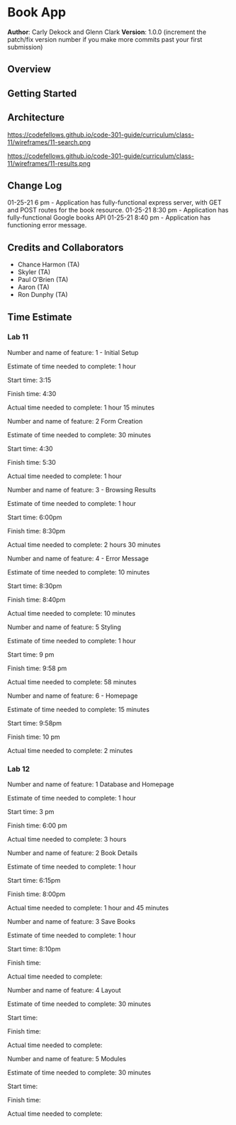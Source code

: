 # Book App

**Author**: Carly Dekock and Glenn Clark
**Version**: 1.0.0 (increment the patch/fix version number if you make more commits past your first submission)


## Overview
<!-- Provide a high level overview of what this application is and why you are building it, beyond the fact that it's an assignment for a Code 301 class. (i.e. What's your problem domain?) -->

## Getting Started
<!-- What are the steps that a user must take in order to build this app on their own machine and get it running? -->

## Architecture
<!-- Provide a detailed description of the application design. What technologies (languages, libraries, etc) you're using, and any other relevant design information. -->
https://codefellows.github.io/code-301-guide/curriculum/class-11/wireframes/11-search.png

https://codefellows.github.io/code-301-guide/curriculum/class-11/wireframes/11-results.png
## Change Log

01-25-21 6 pm - Application has fully-functional express server, with GET and POST routes for the book resource.
01-25-21 8:30 pm - Application has fully-functional Google books API
01-25-21 8:40 pm - Application has functioning error message.

<!-- Use this area to document the iterative changes made to your application as each feature is successfully implemented. Use time stamps. Here's an examples:

01-01-2001 4:59pm - Application now has a fully-functional express server, with GET and POST routes for the book resource.


## Credits and Collaborations
<!-- Give credit (and a link) to other people or resources that helped you build this application. -->
## Credits and Collaborators
  - Chance Harmon (TA)
  - Skyler (TA)
  - Paul O'Brien (TA)
  - Aaron (TA)
  - Ron Dunphy (TA)


## Time Estimate
### Lab 11
Number and name of feature: 1 - Initial Setup

Estimate of time needed to complete: 1 hour

Start time: 3:15

Finish time: 4:30

Actual time needed to complete: 1 hour 15 minutes

Number and name of feature: 2 Form Creation

Estimate of time needed to complete: 30 minutes

Start time: 4:30

Finish time: 5:30

Actual time needed to complete: 1 hour

Number and name of feature: 3 - Browsing Results

Estimate of time needed to complete: 1 hour

Start time: 6:00pm

Finish time: 8:30pm

Actual time needed to complete: 2 hours 30 minutes

Number and name of feature: 4 - Error Message

Estimate of time needed to complete: 10 minutes

Start time: 8:30pm

Finish time: 8:40pm

Actual time needed to complete: 10 minutes

Number and name of feature: 5 Styling

Estimate of time needed to complete: 1 hour

Start time: 9 pm

Finish time: 9:58 pm

Actual time needed to complete: 58 minutes

Number and name of feature: 6 - Homepage

Estimate of time needed to complete: 15 minutes

Start time: 9:58pm

Finish time: 10 pm

Actual time needed to complete: 2 minutes

### Lab 12

Number and name of feature: 1 Database and Homepage

Estimate of time needed to complete: 1 hour

Start time: 3 pm

Finish time: 6:00 pm

Actual time needed to complete: 3 hours

Number and name of feature: 2 Book Details

Estimate of time needed to complete: 1 hour

Start time: 6:15pm

Finish time: 8:00pm

Actual time needed to complete: 1 hour and 45 minutes

Number and name of feature: 3 Save Books

Estimate of time needed to complete: 1 hour

Start time: 8:10pm

Finish time: 

Actual time needed to complete:

Number and name of feature: 4 Layout

Estimate of time needed to complete: 30 minutes

Start time: 

Finish time: 

Actual time needed to complete:

Number and name of feature: 5 Modules

Estimate of time needed to complete: 30 minutes

Start time: 

Finish time: 

Actual time needed to complete: